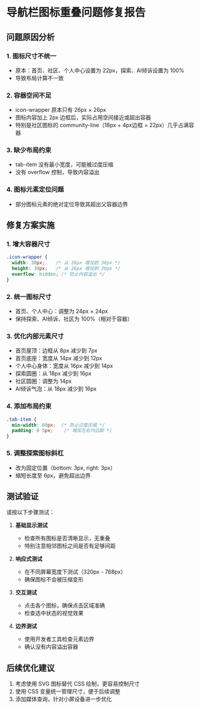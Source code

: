 # 导航栏图标重叠问题修复报告

## 问题原因分析

### 1. 图标尺寸不统一
- 原本：首页、社区、个人中心设置为 22px，探索、AI倾诉设置为 100%
- 导致布局计算不一致

### 2. 容器空间不足
- icon-wrapper 原本只有 26px × 26px
- 图标内容加上 2px 边框后，实际占用空间接近或超出容器
- 特别是社区图标的 community-line（18px + 4px边框 = 22px）几乎占满容器

### 3. 缺少布局约束
- tab-item 没有最小宽度，可能被过度压缩
- 没有 overflow 控制，导致内容溢出

### 4. 图标元素定位问题
- 部分图标元素的绝对定位导致其超出父容器边界

## 修复方案实施

### 1. 增大容器尺寸
```css
.icon-wrapper {
  width: 30px;    /* 从 26px 增加到 30px */
  height: 30px;   /* 从 26px 增加到 30px */
  overflow: hidden; /* 防止内容溢出 */
}
```

### 2. 统一图标尺寸
- 首页、个人中心：调整为 24px × 24px
- 保持探索、AI倾诉、社区为 100%（相对于容器）

### 3. 优化内部元素尺寸
- 首页屋顶：边框从 8px 减少到 7px
- 首页底座：宽度从 14px 减少到 12px
- 个人中心身体：宽度从 16px 减少到 14px
- 探索圆圈：从 18px 减少到 16px
- 社区圆圈：调整为 14px
- AI倾诉气泡：从 18px 减少到 16px

### 4. 添加布局约束
```css
.tab-item {
  min-width: 60px;  /* 防止过度压缩 */
  padding: 0 5px;    /* 增加左右内边距 */
}
```

### 5. 调整探索图标斜杠
- 改为固定位置（bottom: 3px, right: 3px）
- 缩短长度至 6px，避免超出边界

## 测试验证

请按以下步骤测试：

1. **基础显示测试**
   - 检查所有图标是否清晰显示，无重叠
   - 特别注意相邻图标之间是否有足够间距

2. **响应式测试**
   - 在不同屏幕宽度下测试（320px - 768px）
   - 确保图标不会被压缩变形

3. **交互测试**
   - 点击各个图标，确保点击区域准确
   - 检查选中状态的视觉效果

4. **边界测试**
   - 使用开发者工具检查元素边界
   - 确认没有内容溢出容器

## 后续优化建议

1. 考虑使用 SVG 图标替代 CSS 绘制，更容易控制尺寸
2. 使用 CSS 变量统一管理尺寸，便于后续调整
3. 添加媒体查询，针对小屏设备进一步优化
